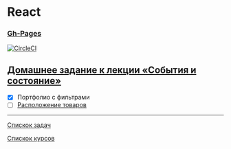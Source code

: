 # React
### [Gh-Pages](https://tomsg03.github.io/ra-events-state-filter/)
[![CircleCI](https://circleci.com/gh/TomSG03/ra-events-state-filter/tree/master.svg?style=svg)](https://circleci.com/gh/TomSG03/ra-events-state-filter/tree/master)

## [Домашнее задание к лекции «События и состояние»](https://github.com/TomSG03/ra16-homeworks/tree/master/events-state)

- [x] Портфолио с фильтрами
- [ ] [Расположение товаров](https://github.com/TomSG03/ra-events-state-layouts)

---
[Спискок задач](https://github.com/TomSG03/ra-homeworks-list)

[Спискок курсов](https://github.com/TomSG03/Training-in-Netology)

